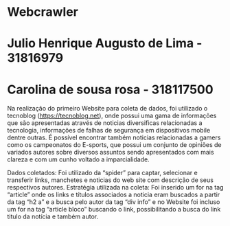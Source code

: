 # Webcrawler
# Julio Henrique Augusto de Lima - 31816979
# Carolina de sousa rosa - 318117500

Na realização do primeiro Website para coleta de dados, foi utilizado o tecnoblog 
(https://tecnoblog.net), onde possui uma gama de informações que são apresentadas 
através de noticias diversificas relacionadas a tecnologia, informações de falhas de 
segurança em dispositivos mobile dentre outras. É possível encontrar também noticias 
relacionadas a gamers como os campeonatos do E-sports, que possui um conjunto de 
opiniões de  variados autores sobre diversos assuntos sendo apresentados com mais 
clareza e com um cunho voltado a imparcialidade.  
 
Dados coletados:  Foi utilizado da “spider” para captar, selecionar e transferir links, 
manchetes e noticias do web site com descrição de seus respectivos autores. 
Estratégia utilizada na coleta: Foi inserido um for na tag “article” onde os links e 
títulos associados a noticia eram buscados a partir da tag “h2 a”  e a busca pelo autor da 
tag “div info”  e no Website foi incluso um for na tag “article bloco” buscando o link, 
possibilitando a busca  do link titulo da notícia e também autor.
